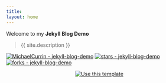 ```yaml
---
title:
layout: home
---
```


<!-- TODO: Replace all the content below with you own -->

Welcome to my **Jekyll Blog Demo**

> {{ site.description }}

[![MichaelCurrin - jekyll-blog-demo](https://img.shields.io/static/v1?label=MichaelCurrin&message=jekyll-blog-demo&color=blue&logo=github)](https://github.com/MichaelCurrin/jekyll-blog-demo)
[![stars - jekyll-blog-demo](https://img.shields.io/github/stars/MichaelCurrin/jekyll-blog-demo?style=social)](https://github.com/MichaelCurrin/jekyll-blog-demo)
[![forks - jekyll-blog-demo](https://img.shields.io/github/forks/MichaelCurrin/jekyll-blog-demo?style=social)](https://github.com/MichaelCurrin/jekyll-blog-demo)


<div align="center">
    <a href="https://github.com/MichaelCurrin/jekyll-blog-demo/generate">
        <img src="https://img.shields.io/badge/Use_this_template-2ea44f?style=for-the-badge&logo=github"
            alt="Use this template" />
    </a>
</div>
